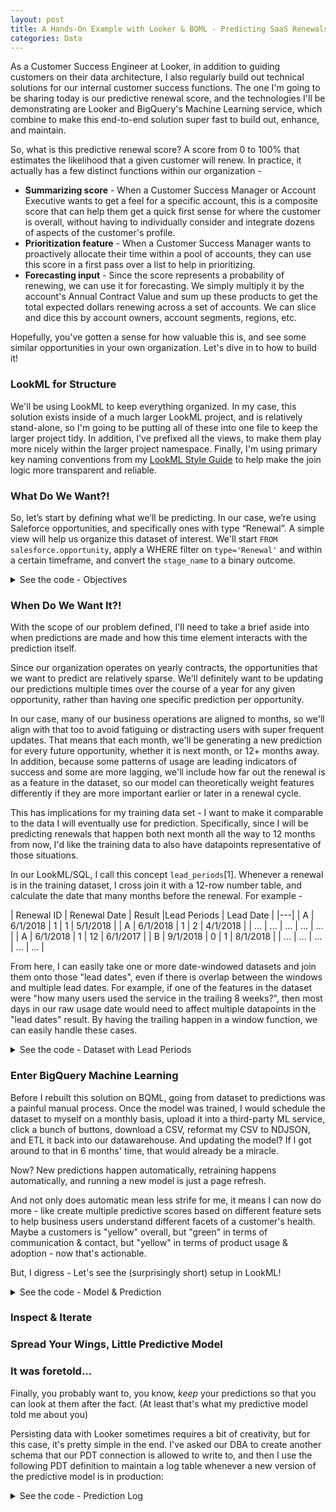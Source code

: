 ```yaml
---
layout: post
title: A Hands-On Example with Looker & BQML - Predicting SaaS Renewals
categories: Data
---
```


As a Customer Success Engineer at Looker, in addition to guiding customers on their data architecture, I also regularly build out technical solutions for our internal customer success functions. The one I'm going to be sharing today is our predictive renewal score, and the technologies I'll be demonstrating are Looker and BigQuery's Machine Learning service, which combine to make this end-to-end solution super fast to build out, enhance, and maintain.

So, what is this predictive renewal score? A score from 0 to 100% that estimates the likelihood that a given customer will renew. In practice, it actually has a few distinct functions within our organization - 

 - **Summarizing score** - When a Customer Success Manager or Account Executive wants to get a feel for a specific account, this is a composite score that can help them get a quick first sense for where the customer is overall, without having to individually consider and integrate dozens of aspects of the customer's profile.
 - **Prioritization feature** - When a Customer Success Manager wants to proactively allocate their time within a pool of accounts, they can use this score in a first pass over a list to help in prioritizing.
 - **Forecasting input** - Since the score represents a probability of renewing, we can use it for forecasting. We simply multiply it by the account's Annual Contract Value and sum up these products to get the total expected dollars renewing across a set of accounts. We can slice and dice this by account owners, account segments, regions, etc.

Hopefully, you've gotten a sense for how valuable this is, and see some similar opportunities in your own organization. Let's dive in to how to build it!

### LookML for Structure

We'll be using LookML to keep everything organized. In my case, this solution exists inside of a much larger LookML project, and is relatively stand-alone, so I'm going to be putting all of these into one file to keep the larger project tidy. In addition, I've prefixed all the views, to make them play more nicely within the larger project namespace. Finally, I'm using primary key naming conventions from my [LookML Style Guide](https://looker-open-source.github.io/look-at-me-sideways/rules.html) to help make the join logic more transparent and reliable.

### What Do We Want?!

So, let’s start by defining what we’ll be predicting. In our case, we’re using Saleforce opportunities, and specifically ones with type “Renewal”. A simple view will help us organize this dataset of interest. We'll start `FROM salesforce.opportunity`, apply a WHERE filter on `type='Renewal'` and within a certain timeframe, and convert the `stage_name` to a binary outcome. 

<details><summary> See the code - Objectives </summary>

```sql
view: prs_objectives {
  derived_table: {
    sql:
        SELECT
          opp.id as pk1_opportunity_id,
          ---
          start_date as date,
          opp.account_id as entity_id, --See note #1
          CASE opp.stage_name
              WHEN 'Closed Won' THEN 1
              WHEN 'Closed Lost' THEN 0
              ELSE NULL
              END as result
        FROM `salesforce.opportunity` as opp
        CROSS JOIN UNNEST([ --See note #2
            COALESCE(opp.start_date__c, opp.close_date)
            ]) as start_date 
        WHERE opp.type='Renewal'
          AND start_date >= DATE_ADD(CURRENT_DATE(), INTERVAL 0-(2*365) DAY)
          -- Taking renewals up to two years in the past
          AND DATE_DIFF(start_date, CURRENT_DATE(), MONTH)<>0
          -- ^ Current month neither needs prediction, nor is settled enough to use for training 
    ;;
  }
  dimension: pk1_opportunity_id {hidden:yes}
  dimension: date {hidden:yes}
  dimension: entity_id {hidden:yes}
  dimension: result {hidden:yes description: "The objective of the prediction, either a 0 or 1."}
}
```

**Notes for the above query**

    <ol>
    <li>I've chosen to alias the account_id as "entity_id" to describe the abstract function for which we are using the account ID here. Namely, multiple opportunities under an account will care about the history of events for the account/entity as a whole, even if there was another opportunity recently. This abstraction should help apply this pattern to other datasets.</li>
    <li>`CROSS JOIN UNNEST ([expression]) as alias` is a bit confusing to read at first. Technically, it's joining for each row on the left of the join a single-row, single-column "table" defined by the expression. In practice, it's essentially creating an alias or projection which can be reused without writing out the whole expression. (This is similar to a LATERAL JOIN in other dialects)</li>
    </ol>

</details>

### When Do We Want It?!

With the scope of our problem defined, I'll need to take a brief aside into when predictions are made and how this time element interacts with the prediction itself.

Since our organization operates on yearly contracts, the opportunities that we want to predict are relatively sparse. We'll definitely want to be updating our predictions multiple times over the course of a year for any given opportunity, rather than having one specific prediction per opportunity.

In our case, many of our business operations are aligned to months, so we'll align with that too to avoid fatiguing or distracting users with super frequent updates. That means that each month, we'll be generating a new prediction for every future opportunity, whether it is next month, or 12+ months away. In addition, because some patterns of usage are leading indicators of success and some are more lagging, we'll include how far out the renewal is as a feature in the dataset, so our model can theoretically weight features differently if they are more important earlier or later in a renewal cycle.

This has implications for my training data set - I want to make it comparable to the data I will eventually use for prediction.  Specifically, since I will be predicting renewals that happen both next month all the way to 12 months from now, I'd like the training data to also have datapoints representative of those situations.

In our LookML/SQL, I call this concept `lead_periods`[1]. Whenever a renewal is in the training dataset, I cross join it with a 12-row number table, and calculate the date that many months before the renewal. For example -


| Renewal ID | Renewal Date | Result |Lead Periods | Lead Date |
|---|
| A | 6/1/2018 | 1 | 1 | 5/1/2018 |
| A | 6/1/2018 | 1 | 2 | 4/1/2018 |
| ... | ... | ... | ... | ... |
| A | 6/1/2018 | 1 | 12 | 6/1/2017 |
| B | 9/1/2018 | 0 | 1 | 8/1/2018 |
| ... | ... | ... | ... | ... |


From here, I can easily take one or more date-windowed datasets and join them onto those "lead dates", even if there is overlap between the windows and multiple lead dates. For example, if one of the features in the dataset were "how many users used the service in the trailing 8 weeks?", then most days in our raw usage date would need to affect multiple datapoints in the "lead dates" result. By having the trailing happen in a window function, we can easily handle these cases.

<details><summary>See the code - Dataset with Lead Periods </summary>

```sql
view: prs_dataset {
  derived_table: {
    persist_for: "2 hours"
    sql:
      SELECT
        -- Primary Keys
        objectives.pk1_opportunity_id as pk2_opportunity_id,
        lead_periods.n as pk2_lead_periods,
        ---
            
        -- `subset` will be used later to split this dataset
        CASE
          WHEN DATE_DIFF(CURRENT_DATE(),objectives.date,MONTH)<0
          THEN "prediction"
          WHEN DATE_DIFF(CURRENT_DATE(),objectives.date,MONTH)>1 AND objectives.result IS NOT NULL
          THEN "training"
          WHEN DATE_DIFF(CURRENT_DATE(),objectives.date,MONTH)=1 AND objectives.result IS NOT NULL
          THEN "holdout"
          ELSE "ignore" -- CURRENT MONTH OR PAST NULL RESULT
          END
          AS subset,
        
        CASE WHEN DATE_DIFF(CURRENT_DATE(),objectives.date,MONTH)<0
          THEN NULL
          ELSE objectives.result
          END as result,
        
        -- Any number of additional features
        activity.usage_minutes_w1to4,
        ROUND(activity.usage_minutes_w1to4 / NULLIF(licensing.users,0),2) as minutes_per_user,
        ROUND(activity.minutes_w1to4 / NULLIF(activity.minutes_w25to28,0),2) as minutes_trend,
        --etc...

      -- The first two tables set up the right rows in the result set
      FROM ${prs_objectives.SQL_TABLE_NAME} AS objectives
      INNER JOIN ${prs_numbers_1_to_12.SQL_TABLE_NAME} as lead_periods
        ON CASE
          WHEN objectives.result IS NOT NULL
          THEN TRUE
          ELSE lead_periods.n = LEAST(12, DATE_DIFF(objectives.date,CURRENT_DATE(),MONTH))
          END
          
      -- This maps lead_periods to a specific date for joining further tables 
      LEFT JOIN ${metafore_dates.SQL_TABLE_NAME} as prediction_date
        ON prediction_date.pk1_date = CASE
          WHEN objectives.result IS NOT NULL
          THEN DATE_TRUNC(DATE_ADD(
            objectives.date,
            INTERVAL (0 - lead_periods.n) MONTH
            ), MONTH)
          ELSE DATE_TRUNC(CURRENT_DATE(), MONTH)
          END

      -- Continue with any number of 1:1 or m:1 joins
      LEFT JOIN ${prs_activity.SQL_TABLE_NAME} as activity
        ON  activity.pk2_entity_id = objectives.entity_id
        AND activity.pk2_date = prediction_date.pk1_date

      LEFT JOIN ${prs_licensing.SQL_TABLE_NAME} as licensing
        ON  licensing.pk2_entity_id = objectives.entity_id
        AND licensing.pk2_date = prediction_date.pk1_date

      LEFT JOIN ${account.SQL_TABLE_NAME} as account
        ON account.id = objectives.entity_id
    ;;
  }
  dimension: pk2_opportunity_id {hidden:yes}
  dimension: pk2_lead_periods {hidden:yes}
  dimension: subset {}
  dimension: result {}
  extends: [psr_features]
}
```
</details>

### Enter BigQuery Machine Learning 

Before I rebuilt this solution on BQML, going from dataset to predictions was a painful manual process. Once the model was trained, I would schedule the dataset to myself on a monthly basis, upload it into a third-party ML service, click a bunch of buttons, download a CSV, reformat my CSV to NDJSON, and ETL it back into our datawarehouse. And updating the model? If I got around to that in 6 months' time, that would already be a miracle.

Now? New predictions happen automatically, retraining happens automatically, and running a new model is just a page refresh.

And not only does automatic mean less strife for me, it means I can now do more - like create multiple predictive scores based on different feature sets to help business users understand different facets of a customer's health. Maybe a customers is "yellow" overall, but "green" in terms of communication & contact, but "yellow" in terms of product usage & adoption - now that's actionable.

But, I digress - Let's see the (surprisingly short) setup in LookML!

<details><summary>See the code - Model & Prediction </summary>

```SQL
view: prs_model {
  derived_table: {
    datagroup_trigger: first_of_the_month
    sql_create:
      CREATE OR REPLACE MODEL ${SQL_TABLE_NAME}
      OPTIONS (
        model_type='logistic_reg',
        input_label_cols=['result'],
        l1_reg=0.025,
        l2_reg=0.025
        )
      AS (
        SELECT * EXCEPT (pk2_opportunity_id)
        FROM ${prs_dataset.SQL_TABLE_NAME}
        WHERE subset = 'training'
      );;
  }
}

view: prs_prediction {
  derived_table: {
    datagroup_trigger: first_of_the_month
    sql:
      SELECT * FROM ML.PREDICT(
        MODEL ${prs_model.SQL_TABLE_NAME},
        ( SELECT * EXCEPT (result)
          FROM ${prs_dataset.SQL_TABLE_NAME}
          WHERE subset = 'prediction'
        )
      );;
  }
  dimension: pk1_opportunity_id {hidden:yes sql:${TABLE}.pk2_opportunity_id;;}
  extends: [prs_features]
  dimension: predicted_result {type: number}
  dimension: renewal_prob {type: number sql:(SELECT prob FROM UNNEST(${TABLE}.predicted_result_probs) WHERE label=1);; value_format_name: percent_2}
}
```
</details>

### Inspect & Iterate



### Spread Your Wings, Little Predictive Model




### It was foretold...

Finally, you probably want to, you know, _keep_ your predictions so that you can look at them after the fact. (At least that's what my predictive model told me about you)

Persisting data with Looker sometimes requires a bit of creativity, but for this case, it's pretty simple in the end. I've asked our DBA to create another schema that our PDT connection is allowed to write to, and then I use the following PDT definition to maintain a log table whenever a new version of the predictive model is in production:

<details><summary>See the code - Prediction Log</summary>

```SQL
view: prs_prediction_log {
  derived_table: {
    datagroup_trigger: first_of_the_month
    create_process: {
      sql_step: CREATE TABLE IF NOT EXISTS misc.prs_prediction_log_prod (
        pk2_prediction_date DATE,
        pk2_opportunity_id STRING,
        ---
        renewal_prob FLOAT64
      )
      ;;
      sql_step: CREATE TABLE ${SQL_TABLE_NAME} AS
          COALESCE(orig.pk2_prediction_date, incr.pk2_prediction_date) as pk2_prediction_date,
          COALESCE(orig.pk2_opportunity_id,  incr.pk2_opportunity_id ) as pk2_opportunity_id,
          ---
          COALESCE(incr.renewal_prob, orig.renewal_prob) as renewal_prob
        FROM misc.prs_prediction_log_prod AS orig
        FULL OUTER JOIN (
          SELECT
            DATE_TRUNC(MONTH, CURRENT_DATE('America/Los_Angeles')) as pk2_prediction_date,
            pk2_opportunity_id,
            ---
            (SELECT prob FROM UNNEST(${TABLE}.predicted_result_probs) WHERE label=1) as renewal_prob
          FROM ${prs_prediction.SQL_TABLE_NAME}
          ) AS incr
          ON  incr.pk2_prediction_date = orig.pk2_prediction_date
          AND incr.pk2_opportunity_id  = orig.pk2_opportunity_id
      ;;
      sql_step:
        -- if prod CREATE OR REPLACE TABLE misc.prs_prediction_log_prod PARTITION BY prediction_date AS
        SELECT * FROM ${SQL_TABLE_NAME}
      ;;
    }
  }
  dimension: pk2_prediction_date {hidden: yes}
  dimension: pk2_opportunity_id {hidden: yes}
  dimension: renewal_prob {}
}
```
</details>
